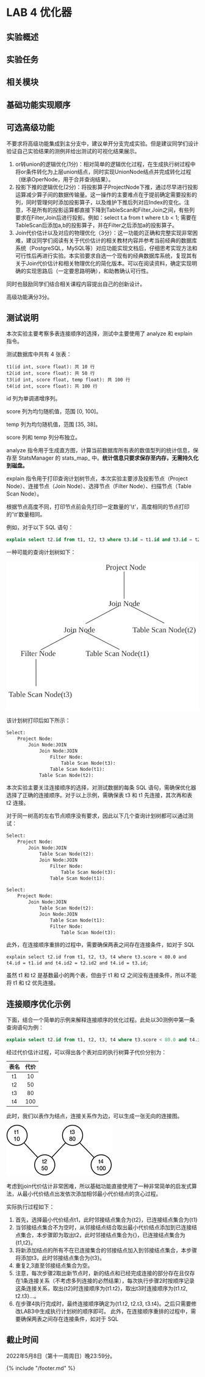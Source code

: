 # LAB 4 优化器

## 实验概述

## 实验任务

## 相关模块

## 基础功能实现顺序

## 可选高级功能

不要求将高级功能集成到主分支中，建议单开分支完成实验。但是建议同学们设计验证自己实验结果的测例并给出测试的可视化结果展示。

1. or转union的逻辑优化(1分)：相对简单的逻辑优化过程，在生成执行树过程中将or条件转化为上层union结点，同时实现UnionNode结点并完成转化过程（继承OperNode，用于合并查询结果）。
2. 投影下推的逻辑优化(2分)：将投影算子ProjectNode下推，通过尽早进行投影运算减少算子间的数据传输量。这一操作的主要难点在于提前确定需要投影的列，同时管理何时添加投影算子，以及维护下推后列对应Index的变化。注意，不是所有的投影运算都直接下降到TableScan和Filter,Join之间，有些列要求在Filter,Join后进行投影。例如：select t.a from t where t.b < 1; 需要在TableScan后添加a,b的投影算子，并在Filter之后添加a的投影算子。
3. Join代价估计以及对应的物理优化（3分）：这一功能的正确和完整实现非常困难，建议同学们阅读有关于代价估计的相关教材内容并参考当前经典的数据库系统（PostgreSQL，MySQL等）对应功能实现文档后，仔细思考实现方法和可行性后再进行实验。本实验要求自选一个现有的经典数据库系统，复现其有关于Join代价估计和相关物理优化的简化版本。可以在阅读资料，确定实现明确的实现思路后（一定要思路明确），和助教确认可行性。

同时也鼓励同学们结合相关课程内容提出自己的创新设计。

高级功能满分3分。

## 测试说明

本次实验主要考察多表连接顺序的选择，测试中主要使用了 analyze 和 explain 指令。

测试数据库中共有 4 张表：

```
t1(id int, score float): 共 10 行
t2(id int, score float): 共 50 行
t3(id int, score float, temp float): 共 100 行
t4(id int, score float): 共 100 行
```

id 列为单调递增序列。

score 列为均匀随机值，范围 [0, 100]。

temp 列为均匀随机值，范围 [35, 38]。

score 列和 temp 列分布独立。

analyze 指令用于生成直方图，计算当前数据库所有表的数值型列的统计信息，保存至 StatsManager 的 stats\_map\_ 中。**统计信息只要求保存至内存，无需持久化到磁盘。**

explain 指令用于打印查询计划树节点，本次实验主要涉及投影节点（Project Node）、连接节点（Join Node）、选择节点（Filter Node）、扫描节点（Table Scan Node）。

根据节点高度不同，打印节点前会先打印一定数量的'\t'，高度相同的节点打印的'\t'数量相同。

例如，对于以下 SQL 语句：

```sql
explain select t2.id from t1, t2, t3 where t3.id = t1.id and t3.id = t2.id and t3.score < 30.0 and t3.temp < 36.0;
```

一种可能的查询计划树如下：

![plan_tree](./pics/plan_tree.svg)

该计划树打印后如下所示：

```
Select:
	Project Node:
		Join Node:JOIN
			Join Node:JOIN
				Filter Node:
					Table Scan Node(t3):
				Table Scan Node(t1):
			Table Scan Node(t2):
```

本次实验主要关注连接顺序的选择，对测试数据的每条 SQL 语句，需确保优化器选择了正确的连接顺序。对于以上示例，需确保表 t3 和 t1 先连接，其次再和表 t2 连接。

对于同一树高的左右节点顺序没有要求，因此以下几个查询计划树都可以通过测试：

```
Select:
	Project Node:
		Join Node:JOIN
			Table Scan Node(t2):
			Join Node:JOIN
				Filter Node:
					Table Scan Node(t3):
				Table Scan Node(t1):
```

```
Select:
	Project Node:
		Join Node:JOIN
			Table Scan Node(t2):
			Join Node:JOIN
				Table Scan Node(t1):
				Filter Node:
					Table Scan Node(t3):
```

此外，在连接顺序重排的过程中，需要确保两表之间存在连接条件，如对于 SQL

```
explain select t2.id from t1, t2, t3, t4 where t3.score < 80.0 and t4.id = t1.id and t4.id2 = t2.id2 and t4.id = t3.id;
```

虽然 t1 和 t2 是基数最小的两个表，但由于 t1 和 t2 之间没有连接条件，所以不能将 t1 和 t2 优先连接。

## 连接顺序优化示例

下面，结合一个简单的示例来解释连接顺序的优化过程。此处以30测例中第一条查询语句为例：

```sql
explain select t2.id from t1, t2, t3, t4 where t3.score < 80.0 and t4.id = t3.id and t3.id = t2.id and t2.id = t1.id;
```

经过代价估计过程，可以得出各个表对应的执行树算子代价分别为：

|表名|代价|
|:---:|:---:|
|t1|10|
|t2|50|
|t3|80|
|t4|100|

此时，我们以表作为结点，连接关系作为边，可以生成一张无向的连接图。

![Join Graph](./pics/join_graph.png)

考虑到join代价估计非常困难，所以基础功能直接使用了一种非常简单的启发式算法，从最小代价结点出发依次添加相邻最小代价结点的贪心过程。

实际执行过程如下：
1. 首先，选择最小代价结点t1，此时邻接结点集合为{t2}，已连接结点集合为{t1}
2. 当邻接结点集合不为空时，从邻接结点结合取出最小代价结点添加到已连接结点集合，本步骤即为取出t2，此时邻接结点集合为{}，已连接结点集合为{t1,t2}。
3. 将新添加结点的所有不在已连接集合的邻接结点加入到邻接结点集合，本步骤将添加t3，此时邻接结点集合为{t3}。
4. 重复2,3直至邻接结点集合为空。
5. 注意，每次步骤2取出新节点时，新的结点和已经完成连接的部分存在且仅存在1条连接关系（不考虑多列连接的必然结果），每次执行步骤2时按顺序记录这条连接关系，取出{t2}时连接顺序为{t1.t2}，取出t3时连接顺序为{t1.t2, t2.t3}...。
6. 在步骤4执行完成时，最终连接顺序确定为{t1.t2, t2.t3, t3.t4}。之后只需要修改LAB3中生成执行计划树的顺序即可。
此外，在连接顺序重排的过程中，需要确保两表之间存在连接条件，如对于 SQL

## 截止时间

2022年5月8日（第十一周周日）晚23:59分。

{% include "/footer.md" %}
